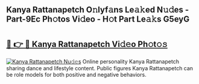 ## Kanya Rattanapetch O𝚗lyf𝚊ns Le𝚊𝚔ed N𝚞𝚍es - Part-9Ec Ph𝚘tos Vi𝚍eo - H𝚘t Part Le𝚊𝚔s G5eyG

# <h2><a href="http://hf5jrw.feru.top/?c=Kanya+Rattanapetch">🔗 👉 🔴 Kanya Rattanapetch Vi𝚍𝚎o Ph𝚘t𝚘𝚜</a></h2>

[![Kanya Rattanapetch Nu𝚍𝚎s](https://i.imgur.com/0TWrTi3.gif)](http://hf5jrw.feru.top/?c=Kanya+Rattanapetch)
Online personality Kanya Rattanapetch sharing dance and lifestyle content. Public figures Kanya Rattanapetch can be role models for both positive and negative behaviors. 
